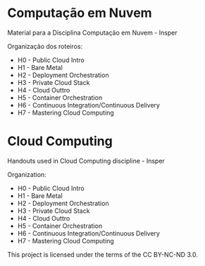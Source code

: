 # Computação em Nuvem
Material para a Disciplina Computação em Nuvem - Insper

Organização dos roteiros:
* H0 - Public Cloud Intro
* H1 - Bare Metal
* H2 - Deployment Orchestration
* H3 - Private Cloud Stack
* H4 - Cloud Outtro
* H5 - Container Orchestration
* H6 - Continuous Integration/Continuous Delivery
* H7 - Mastering Cloud Computing

# Cloud Computing
Handouts used in Cloud Computing discipline - Insper

Organization:
* H0 - Public Cloud Intro
* H1 - Bare Metal
* H2 - Deployment Orchestration
* H3 - Private Cloud Stack
* H4 - Cloud Outtro
* H5 - Container Orchestration
* H6 - Continuous Integration/Continuous Delivery
* H7 - Mastering Cloud Computing


This project is licensed under the terms of the CC BY-NC-ND 3.0.
